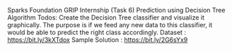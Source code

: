 Sparks Foundation GRIP Internship
(Task 6) Prediction using Decision Tree Algorithm
Todos:
Create the Decision Tree classifier and visualize it graphically.
The purpose is if we feed any new data to this classifier, it would be able to predict the right class accordingly.
Dataset : https://bit.ly/3kXTdox
Sample Solution : https://bit.ly/2G6sYx9
